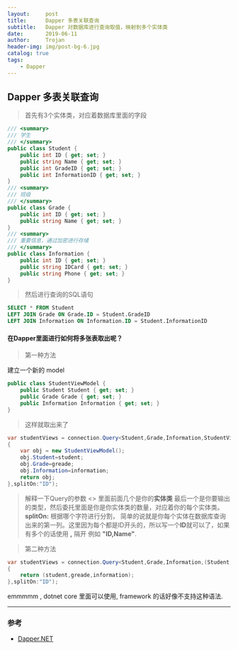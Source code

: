 ```yaml
---
layout:     post
title:      Dapper 多表关联查询
subtitle:   Dapper 对数据库进行查询取值，映射到多个实体类
date:       2019-06-11
author:     Trojan
header-img: img/post-bg-6.jpg
catalog: true
tags:
    - Dapper
---
```


## Dapper 多表关联查询

> 首先有3个实体类，对应着数据库里面的字段

```csharp
/// <summary>
/// 学生
/// </summary>
public class Student {
    public int ID { get; set; }
    public string Name { get; set; }
    public int GradeID { get; set; }
    public int InformationID { get; set; }
}
/// <summary>
/// 班级
/// </summary>
public class Grade {
    public int ID { get; set; }
    public string Name { get; set; }
}
/// <summary>
/// 重要信息，通过加密进行存储
/// </summary>
public class Information {
    public int ID { get; set; }
    public string IDCard { get; set; }
    public string Phone { get; set; }
}
```
  

> 然后进行查询的SQL语句
```sql
SELECT * FROM Student 
LEFT JOIN Grade ON Grade.ID = Student.GradeID
LEFT JOIN Information ON Information.ID = Student.InformationID
```

#### 在Dapper里面进行如何将多张表取出呢？
> 第一种方法

建立一个新的 model

```csharp
public class StudentViewModel {
    public Student Student { get; set; }
    public Grade Grade { get; set; }
    public Information Information { get; set; }
}
```
> 这样就取出来了
```csharp
var studentViews = connection.Query<Student,Grade,Information,StudentViewModel>(sql,(student,greade,information)=>
{
    var obj = new StudentViewModel();
    obj.Student=student;
    obj.Grade=greade;
    obj.Information=information;
    return obj;
},splitOn:"ID");
```
> 解释一下Query的参数 <> 里面前面几个是你的**实体类** 最后一个是你要输出的类型，然后委托里面是你是你实体类的数量，对应着你的每个实体类。**splitOn:** 根据哪个字符进行分割， 简单的说就是你每个实体在数据库查询出来的第一列。这里因为每个都是ID开头的，所以写一个**ID**就可以了，如果有多个的话使用 **,** 隔开 例如 **"ID,Name"**.


> 第二种方法

```csharp
var studentViews = connection.Query<Student,Grade,Information,(Student,Grade,Information)>(sql,(student,greade,information)=>
{
    return (student,greade,information);
},splitOn:"ID");
```

emmmmm , dotnet core 里面可以使用, framework 的话好像不支持这种语法.

---
### 参考
- [Dapper.NET](https://riptutorial.com/zh-CN/dapper/example/1197/one-to-many-mapping)
